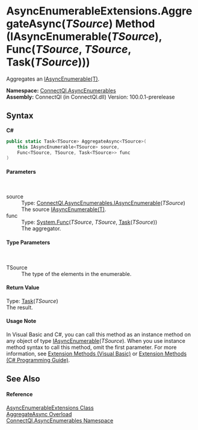 # AsyncEnumerableExtensions.AggregateAsync(*TSource*) Method (IAsyncEnumerable(*TSource*), Func(*TSource*, *TSource*, Task(*TSource*)))
 

Aggregates an <a href="T_ConnectQl_AsyncEnumerables_IAsyncEnumerable_1">IAsyncEnumerable(T)</a>.

**Namespace:**&nbsp;<a href="N_ConnectQl_AsyncEnumerables">ConnectQl.AsyncEnumerables</a><br />**Assembly:**&nbsp;ConnectQl (in ConnectQl.dll) Version: 100.0.1-prerelease

## Syntax

**C#**<br />
``` C#
public static Task<TSource> AggregateAsync<TSource>(
	this IAsyncEnumerable<TSource> source,
	Func<TSource, TSource, Task<TSource>> func
)

```


#### Parameters
&nbsp;<dl><dt>source</dt><dd>Type: <a href="T_ConnectQl_AsyncEnumerables_IAsyncEnumerable_1">ConnectQl.AsyncEnumerables.IAsyncEnumerable</a>(*TSource*)<br />The source <a href="T_ConnectQl_AsyncEnumerables_IAsyncEnumerable_1">IAsyncEnumerable(T)</a>.</dd><dt>func</dt><dd>Type: <a href="http://msdn2.microsoft.com/en-us/library/bb534647" target="_blank">System.Func</a>(*TSource*, *TSource*, <a href="http://msdn2.microsoft.com/en-us/library/dd321424" target="_blank">Task</a>(*TSource*))<br />The aggregator.</dd></dl>

#### Type Parameters
&nbsp;<dl><dt>TSource</dt><dd>The type of the elements in the enumerable.</dd></dl>

#### Return Value
Type: <a href="http://msdn2.microsoft.com/en-us/library/dd321424" target="_blank">Task</a>(*TSource*)<br />The result.

#### Usage Note
In Visual Basic and C#, you can call this method as an instance method on any object of type <a href="T_ConnectQl_AsyncEnumerables_IAsyncEnumerable_1">IAsyncEnumerable</a>(*TSource*). When you use instance method syntax to call this method, omit the first parameter. For more information, see <a href="http://msdn.microsoft.com/en-us/library/bb384936.aspx">Extension Methods (Visual Basic)</a> or <a href="http://msdn.microsoft.com/en-us/library/bb383977.aspx">Extension Methods (C# Programming Guide)</a>.

## See Also


#### Reference
<a href="T_ConnectQl_AsyncEnumerables_AsyncEnumerableExtensions">AsyncEnumerableExtensions Class</a><br /><a href="Overload_ConnectQl_AsyncEnumerables_AsyncEnumerableExtensions_AggregateAsync">AggregateAsync Overload</a><br /><a href="N_ConnectQl_AsyncEnumerables">ConnectQl.AsyncEnumerables Namespace</a><br />
